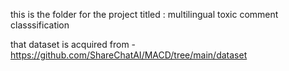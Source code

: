 this is the folder for the project
titled : multilingual toxic comment classsification

that dataset is acquired from - https://github.com/ShareChatAI/MACD/tree/main/dataset
